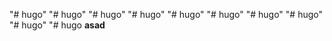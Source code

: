 "# hugo" 
"# hugo" 
"# hugo" 
"# hugo" 
"# hugo" 
"# hugo" 
"# hugo" 
"# hugo" 
"# hugo" 
"# hugo
**asad**